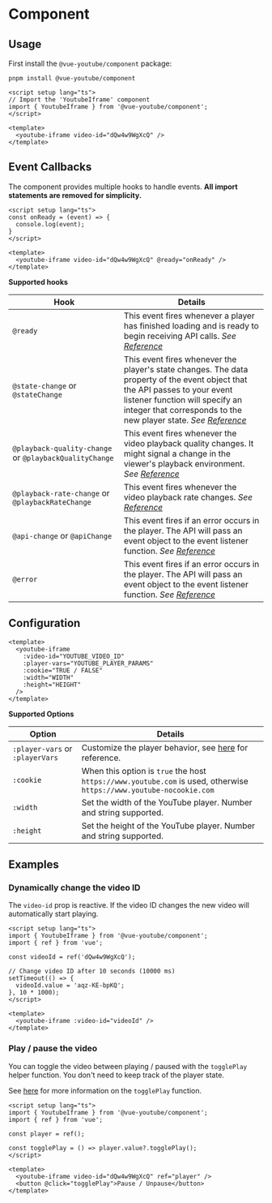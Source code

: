 # Component

## Usage

First install the `@vue-youtube/component` package:

```shell
pnpm install @vue-youtube/component
```

```vue
<script setup lang="ts">
// Import the 'YoutubeIframe' component
import { YoutubeIframe } from '@vue-youtube/component';
</script>

<template>
  <youtube-iframe video-id="dQw4w9WgXcQ" />
</template>
```

## Event Callbacks

The component provides multiple hooks to handle events. **All import statements are removed for simplicity.**

```vue
<script setup lang="ts">
const onReady = (event) => {
  console.log(event);
}
</script>

<template>
  <youtube-iframe video-id="dQw4w9WgXcQ" @ready="onReady" />
</template>
```

**Supported hooks**

| Hook     | Details                                                                                                    |
| -------- | ---------------------------------------------------------------------------------------------------------- |
| `@ready` | This event fires whenever a player has finished loading and is ready to begin receiving API calls. *See [Reference](https://developers.google.com/youtube/iframe_api_reference#onReady)* |
| `@state-change` or `@stateChange` | This event fires whenever the player's state changes. The data property of the event object that the API passes to your event listener function will specify an integer that corresponds to the new player state. *See [Reference](https://developers.google.com/youtube/iframe_api_reference#onStateChange)* |
| `@playback-quality-change` or `@playbackQualityChange` | This event fires whenever the video playback quality changes. It might signal a change in the viewer's playback environment. *See [Reference](https://developers.google.com/youtube/iframe_api_reference#onPlaybackQualityChange)* |
| `@playback-rate-change` or `@playbackRateChange` | This event fires whenever the video playback rate changes. *See [Reference](https://developers.google.com/youtube/iframe_api_reference#onPlaybackRateChange)* |
| `@api-change` or `@apiChange` | This event fires if an error occurs in the player. The API will pass an event object to the event listener function. *See [Reference](https://developers.google.com/youtube/iframe_api_reference#onError)* |
| `@error` | This event fires if an error occurs in the player. The API will pass an event object to the event listener function.  *See [Reference](https://developers.google.com/youtube/iframe_api_reference#onError)* |

## Configuration

```vue
<template>
  <youtube-iframe
    :video-id="YOUTUBE_VIDEO_ID"
    :player-vars="YOUTUBE_PLAYER_PARAMS"
    :cookie="TRUE / FALSE"
    :width="WIDTH"
    :height="HEIGHT"
  />
</template>
```

**Supported Options**

| Option                          | Details                                                                            |
| ------------------------------- | ---------------------------------------------------------------------------------- |
| `:player-vars` or `:playerVars` | Customize the player behavior, see [here](https://developers.google.com/youtube/player_parameters#Parameters) for reference. |
| `:cookie`                       | When this option is `true` the host `https://www.youtube.com` is used, otherwise `https://www.youtube-nocookie.com`|
| `:width`                        | Set the width of the YouTube player. Number and string supported. |
| `:height`                       | Set the height of the YouTube player. Number and string supported. |

## Examples

### Dynamically change the video ID

The `video-id` prop is reactive. If the video ID changes the new video will automatically start playing.

```vue
<script setup lang="ts">
import { YoutubeIframe } from '@vue-youtube/component';
import { ref } from 'vue';

const videoId = ref('dQw4w9WgXcQ');

// Change video ID after 10 seconds (10000 ms)
setTimeout(() => {
  videoId.value = 'aqz-KE-bpKQ';
}, 10 * 1000);
</script>

<template>
  <youtube-iframe :video-id="videoId" />
</template>
```

### Play / pause the video

You can toggle the video between playing / paused with the `togglePlay` helper function. You don't need to keep track of
the player state.

See [here](./helpers#toggleplay-function) for more information on the `togglePlay` function.

```vue
<script setup lang="ts">
import { YoutubeIframe } from '@vue-youtube/component';
import { ref } from 'vue';

const player = ref();

const togglePlay = () => player.value?.togglePlay();
</script>

<template>
  <youtube-iframe video-id="dQw4w9WgXcQ" ref="player" />
  <button @click="togglePlay">Pause / Unpause</button>
</template>
```